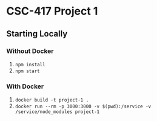 # CSC-417 Project 1

## Starting Locally

### Without Docker

1. `npm install`
2. `npm start`

### With Docker

1. `docker build -t project-1 .`
2. `docker run --rm -p 3000:3000 -v $(pwd):/service -v /service/node_modules project-1`
